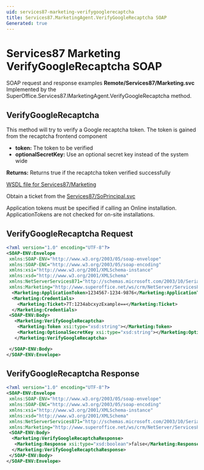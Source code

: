 ```yaml
---
uid: services87-marketing-verifygooglerecaptcha
title: Services87.MarketingAgent.VerifyGoogleRecaptcha SOAP
Generated: true
---
```


# Services87 Marketing VerifyGoogleRecaptcha SOAP

SOAP request and response examples **Remote/Services87/Marketing.svc**
Implemented by the <see cref="M:SuperOffice.Services87.IMarketingAgent.VerifyGoogleRecaptcha">SuperOffice.Services87.IMarketingAgent.VerifyGoogleRecaptcha</see> method.

## VerifyGoogleRecaptcha

This method will try to verify a Google recaptcha token. The token is gained from the recaptcha frontend component

* **token:** The token to be verified
* **optionalSecretKey:** Use an optional secret key instead of the system wide

**Returns:** Returns true if the recaptcha token verified successfully


[WSDL file for Services87/Marketing](../Services87-Marketing.md)

Obtain a ticket from the [Services87/SoPrincipal.svc](../SoPrincipal/index.md)

Application tokens must be specified if calling an Online installation. ApplicationTokens are not checked for on-site installations.

## VerifyGoogleRecaptcha Request

```xml
<?xml version="1.0" encoding="UTF-8"?>
<SOAP-ENV:Envelope
 xmlns:SOAP-ENV="http://www.w3.org/2003/05/soap-envelope"
 xmlns:SOAP-ENC="http://www.w3.org/2003/05/soap-encoding"
 xmlns:xsi="http://www.w3.org/2001/XMLSchema-instance"
 xmlns:xsd="http://www.w3.org/2001/XMLSchema"
 xmlns:NetServerServices871="http://schemas.microsoft.com/2003/10/Serialization/"
 xmlns:Marketing="http://www.superoffice.net/ws/crm/NetServer/Services87">
  <Marketing:ApplicationToken>1234567-1234-9876</Marketing:ApplicationToken>
  <Marketing:Credentials>
    <Marketing:Ticket>7T:1234abcxyzExample==</Marketing:Ticket>
  </Marketing:Credentials>
 <SOAP-ENV:Body>
   <Marketing:VerifyGoogleRecaptcha>
    <Marketing:Token xsi:type="xsd:string"></Marketing:Token>
    <Marketing:OptionalSecretKey xsi:type="xsd:string"></Marketing:OptionalSecretKey>
   </Marketing:VerifyGoogleRecaptcha>

 </SOAP-ENV:Body>
</SOAP-ENV:Envelope>

```


## VerifyGoogleRecaptcha Response

```xml
<?xml version="1.0" encoding="UTF-8"?>
<SOAP-ENV:Envelope
 xmlns:SOAP-ENV="http://www.w3.org/2003/05/soap-envelope"
 xmlns:SOAP-ENC="http://www.w3.org/2003/05/soap-encoding"
 xmlns:xsi="http://www.w3.org/2001/XMLSchema-instance"
 xmlns:xsd="http://www.w3.org/2001/XMLSchema"
 xmlns:NetServerServices871="http://schemas.microsoft.com/2003/10/Serialization/"
 xmlns:Marketing="http://www.superoffice.net/ws/crm/NetServer/Services87">
 <SOAP-ENV:Body>
  <Marketing:VerifyGoogleRecaptchaResponse>
   <Marketing:Response xsi:type="xsd:boolean">false</Marketing:Response>
  </Marketing:VerifyGoogleRecaptchaResponse>
 </SOAP-ENV:Body>
</SOAP-ENV:Envelope>

```

